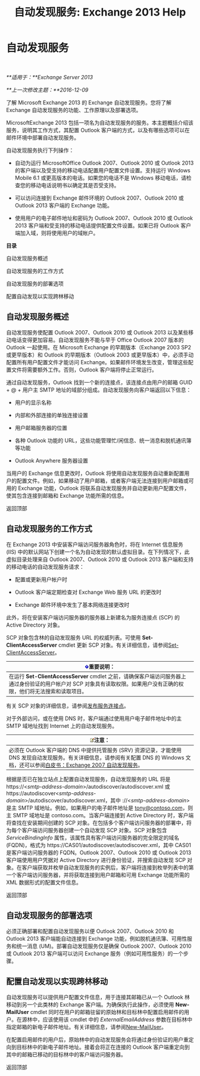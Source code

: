 ﻿---
title: '自动发现服务: Exchange 2013 Help'
TOCTitle: 自动发现服务
ms:assetid: b03c0f21-cbc2-4be8-ad03-73a7dac16ffc
ms:mtpsurl: https://technet.microsoft.com/zh-cn/library/Bb124251(v=EXCHG.150)
ms:contentKeyID: 50556643
ms.date: 01/11/2018
mtps_version: v=EXCHG.150
ms.translationtype: HT
---

# 自动发现服务

 

_**适用于：**Exchange Server 2013_

_**上一次修改主题：**2016-12-09_

了解 Microsoft Exchange 2013 的 Exchange 自动发现服务。您将了解 Exchange 自动发现服务的功能、工作原理以及部署选项。

MicrosoftExchange 2013 包括一项名为自动发现服务的服务。本主题概括介绍该服务，说明其工作方式，其配置 Outlook 客户端的方式，以及有哪些选项可以在邮件环境中部署自动发现服务。

自动发现服务执行下列操作：

  - 自动为运行 MicrosoftOffice Outlook 2007、Outlook 2010 或 Outlook 2013 的客户端以及受支持的移动电话配置用户配置文件设置。支持运行 Windows Mobile 6.1 或更高版本的电话。如果您的电话不是 Windows 移动电话，请检查您的移动电话说明书以确定其是否受支持。

  - 可以访问连接到 Exchange 邮件环境的 Outlook 2007、Outlook 2010 或 Outlook 2013 客户端的 Exchange 功能。

  - 使用用户的电子邮件地址和密码为 Outlook 2007、Outlook 2010 或 Outlook 2013 客户端和受支持的移动电话提供配置文件设置。如果已将 Outlook 客户端加入域，则将使用用户的域帐户。

**目录**

自动发现服务概述

自动发现服务的工作方式

自动发现服务的部署选项

配置自动发现以实现跨林移动

## 自动发现服务概述

自动发现服务使配置 Outlook 2007、Outlook 2010 或 Outlook 2013 以及某些移动电话变得更加容易。自动发现服务不能与早于 Office Outlook 2007 版本的 Outlook 一起使用。在 Microsoft Exchange 的早期版本（Exchange 2003 SP2 或更早版本）和 Outlook 的早期版本（Outlook 2003 或更早版本）中，必须手动配置所有用户配置文件才能访问 Exchange。如果邮件环境发生改变，管理这些配置文件将需要额外工作。否则，Outlook 客户端将停止正常运行。

通过自动发现服务，Outlook 找到一个新的连接点，该连接点由用户的邮箱 GUID + @ + 用户主 SMTP 地址的域部分组成。自动发现服务向客户端返回以下信息：

  - 用户的显示名称

  - 内部和外部连接的单独连接设置

  - 用户邮箱服务器的位置

  - 各种 Outlook 功能的 URL，这些功能管理忙/闲信息、统一消息和脱机通讯簿等功能

  - Outlook Anywhere 服务器设置

当用户的 Exchange 信息更改时，Outlook 将使用自动发现服务自动重新配置用户的配置文件。例如，如果移动了用户邮箱，或者客户端无法连接到用户邮箱或可用的 Exchange 功能，Outlook 将联系自动发现服务并自动更新用户配置文件，使其包含连接到邮箱和 Exchange 功能所需的信息。

返回顶部

## 自动发现服务的工作方式

在 Exchange 2013 中安装客户端访问服务器角色时，将在 Internet 信息服务 (IIS) 中的默认网站下创建一个名为自动发现的默认虚拟目录。在下列情况下，此虚拟目录处理来自 Outlook 2007、Outlook 2010 或 Outlook 2013 客户端和支持的移动电话的自动发现服务请求：

  - 配置或更新用户帐户时

  - Outlook 客户端定期检查对 Exchange Web 服务 URL 的更改时

  - Exchange 邮件环境中发生了基本网络连接更改时

此外，将在安装客户端访问服务器的服务器上新建名为服务连接点 (SCP) 的 Active Directory 对象。

SCP 对象包含林的自动发现服务 URL 的权威列表。可使用 **Set-ClientAccessServer** cmdlet 更新 SCP 对象。有关详细信息，请参阅[Set-ClientAccessServer](https://technet.microsoft.com/zh-cn/library/bb125157\(v=exchg.150\))。

<table>
<thead>
<tr class="header">
<th><img src="images/Bb124558.important(EXCHG.150).gif" title="重要说明" alt="重要说明" />重要说明：</th>
</tr>
</thead>
<tbody>
<tr class="odd">
<td>在运行 <strong>Set-ClientAccessServer</strong> cmdlet 之前，请确保客户端访问服务器上通过身份验证的用户帐户对 SCP 对象具有读取权限。如果用户没有正确的权限，他们将无法搜索和读取项目。</td>
</tr>
</tbody>
</table>


有关 SCP 对象的详细信息，请参阅[发布服务连接点](https://go.microsoft.com/fwlink/p/?linkid=72744)。

对于外部访问，或在使用 DNS 时，客户端通过使用用户电子邮件地址中的主 SMTP 域地址找到 Internet 上的自动发现服务。

<table>
<thead>
<tr class="header">
<th><img src="images/Bb124558.note(EXCHG.150).gif" title="注意" alt="注意" />注意：</th>
</tr>
</thead>
<tbody>
<tr class="odd">
<td>必须在 Outlook 客户端的 DNS 中提供托管服务 (SRV) 资源记录，才能使用 DNS 发现自动发现服务。有关详细信息，请参阅有关配置 DNS 的 Windows 文档，还可以参阅<a href="https://go.microsoft.com/fwlink/p/?linkid=85214">白皮书：Exchange 2007 自动发现服务</a>。</td>
</tr>
</tbody>
</table>


根据是否已在独立站点上配置自动发现服务，自动发现服务的 URL 将是 https://\<*smtp-address-domain*\>/autodiscover/autodiscover.xml 或 https://autodiscover\<*smtp-address-domain*\>/autodiscover/autodiscover.xml，其中 ://\<*smtp-address-domain*\> 是主 SMTP 域地址。例如，如果用户的电子邮件地址是 tony@contoso.com，则主 SMTP 域地址是 contoso.com。当客户端连接到 Active Directory 时，客户端将查找在安装期间创建的 SCP 对象。在包括多个客户端访问服务器的部署中，将为每个客户端访问服务器创建一个自动发现 SCP 对象。SCP 对象包含 *ServiceBindingInfo* 属性，该属性具有客户端访问服务器的完全限定的域名 (FQDN)，格式为 https://CAS01/autodiscover/autodiscover.xml，其中 CAS01 是客户端访问服务器的 FQDN。Outlook 2007、Outlook 2010 或 Outlook 2013 客户端使用用户凭据对 Active Directory 进行身份验证，并搜索自动发现 SCP 对象。在客户端获取并枚举自动发现服务的实例后，客户端将连接到枚举列表中的第一个客户端访问服务器，并将获取连接到用户邮箱和可用 Exchange 功能所需的 XML 数据形式的配置文件信息。

返回顶部

## 自动发现服务的部署选项

必须正确部署和配置自动发现服务以便 Outlook 2007、Outlook 2010 和 Outlook 2013 客户端能自动连接到 Exchange 功能，例如脱机通讯簿、可用性服务和统一消息 (UM)。部署自动发现服务仅是确保 Outlook 2007、Outlook 2010 或 Outlook 2013 客户端可以访问 Exchange 服务（例如可用性服务）的一个步骤。

## 配置自动发现以实现跨林移动

自动发现服务可以提供用户配置文件信息，用于连接其邮箱已从一个 Outlook 林移动到另一个此类林的 Exchange 客户端。为确保执行此操作，必须使用 **New-MailUser** cmdlet 同时在用户的邮箱驻留的原始林和目标林中配置启用邮件的用户。在源林中，应该使用该 cmdlet 中的 *ExternalEmailAddress* 参数在目标林中指定邮箱的新电子邮件地址。有关详细信息，请参阅[New-MailUser](https://technet.microsoft.com/zh-cn/library/aa996335\(v=exchg.150\))。

在配置启用邮件的用户后，原始林中的自动发现服务会将通过身份验证的用户重定向到目标林中的新电子邮件地址。接着会将正在连接的 Outlook 客户端重定向到其中的邮箱已移动的目标林中的客户端访问服务器。

返回顶部

